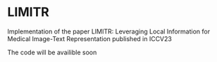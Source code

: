 # LIMITR
Implementation of the paper LIMITR: Leveraging Local Information for Medical Image-Text Representation published in ICCV23

The code will be availible soon
